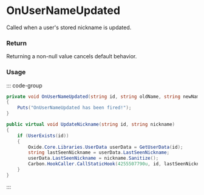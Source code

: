 # OnUserNameUpdated
<Badge type="info" text="Permissions"/>[<Badge type="danger" text="Carbon Compatible"/>](https://github.com/CarbonCommunity/Carbon)[<Badge type="warning" text="Oxide Compatible"/>](https://github.com/OxideMod/Oxide.Rust)<Badge type="info" text="MetadataOnly"/>
Called when a user's stored nickname is updated.

### Return
Returning a non-null value cancels default behavior.

### Usage
::: code-group
```csharp [Example]
private void OnUserNameUpdated(string id, string oldName, string newName)
{
	Puts("OnUserNameUpdated has been fired!");
}
```
```csharp [Source — Carbon.Common @ Oxide.Core.Libraries.Permission]
public virtual void UpdateNickname(string id, string nickname)
{
	if (UserExists(id))
	{
		Oxide.Core.Libraries.UserData userData = GetUserData(id);
		string lastSeenNickname = userData.LastSeenNickname;
		userData.LastSeenNickname = nickname.Sanitize();
		Carbon.HookCaller.CallStaticHook(4255507790u, id, lastSeenNickname, userData.LastSeenNickname);
	}
}

```
:::
